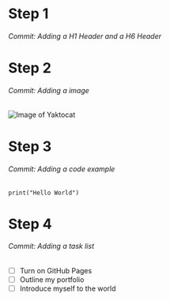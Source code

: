 # Step 1
###### Commit: Adding a H1 Header and a H6 Header

# Step 2
###### Commit: Adding a image
![Image of Yaktocat](https://octodex.github.com/images/yaktocat.png)

# Step 3
###### Commit: Adding a code example
```
print("Hello World")
```

# Step 4
###### Commit: Adding a task list
- [ ] Turn on GitHub Pages
- [ ] Outline my portfolio
- [ ] Introduce myself to the world

